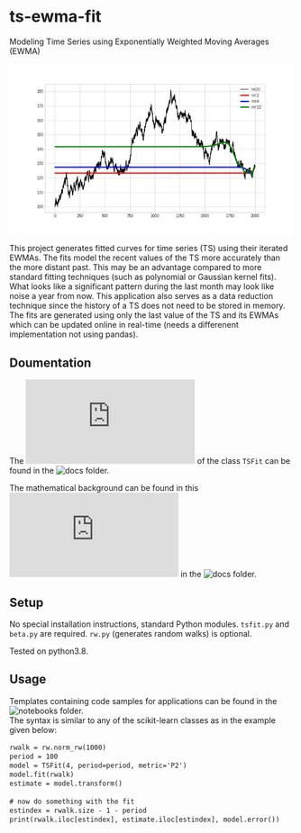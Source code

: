 # ts-ewma-fit

Modeling Time Series using Exponentially Weighted Moving Averages (EWMA)

![animation](/docs/readme.gif)

This project generates fitted curves for time series (TS) using their iterated EWMAs. The fits model the recent values of the TS more accurately than the more distant past. This may be an advantage compared to more standard fitting techniques (such as polynomial or Gaussian kernel fits). What looks like a significant pattern during the last month may look like noise a year from now. This application also serves as a data reduction technique since the history of a TS does not need to be stored in memory. The fits are generated using only the last value of the TS and its EWMAs which can be updated online in real-time (needs a differenent implementation not using pandas). 

## Doumentation

The ![documentation](https://github.com/gmreinhart/ts-ewma-fit/tree/master/docs/documentation.md) of the class `TSFit` can be found in the ![docs](https://github.com/gmreinhart/ts-ewma-fit/tree/master/docs) folder. 

The mathematical background can be found in this ![paper](https://github.com/gmreinhart/ts-ewma-fit/tree/master/docs/tsfit.pdf) in the ![docs](https://github.com/gmreinhart/ts-ewma-fit/tree/master/docs) folder. 

## Setup

No special installation instructions, standard Python modules. `tsfit.py` and `beta.py` are required. `rw.py` (generates random walks) is optional.

Tested on python3.8.

## Usage

Templates containing code samples for applications can be found in the ![notebooks](https://github.com/gmreinhart/ts-ewma-fit/tree/master/notebooks) folder.
<br>
The syntax is similar to any of the scikit-learn classes as in the example given below:

```
rwalk = rw.norm_rw(1000)
period = 100
model = TSFit(4, period=period, metric='P2')
model.fit(rwalk)
estimate = model.transform()

# now do something with the fit
estindex = rwalk.size - 1 - period
print(rwalk.iloc[estindex], estimate.iloc[estindex], model.error())
```